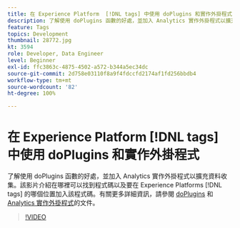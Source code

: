 ```yaml
---
title: 在 Experience Platform  [!DNL tags] 中使用 doPlugins 和實作外掛程式
description: 了解使用 doPlugins 函數的好處，並加入 Analytics 實作外掛程式以擴充資料收集。
feature: Tags
topics: Development
thumbnail: 28772.jpg
kt: 3594
role: Developer, Data Engineer
level: Beginner
exl-id: ffc3863c-4875-4502-a572-b344a5ec34dc
source-git-commit: 2d758e03110f8a9f4fdccfd2174af1fd256bbdb4
workflow-type: tm+mt
source-wordcount: '82'
ht-degree: 100%

---
```


# 在 Experience Platform [!DNL tags] 中使用 doPlugins 和實作外掛程式

了解使用 doPlugins 函數的好處，並加入 Analytics 實作外掛程式以擴充資料收集。該影片介紹在哪裡可以找到程式碼以及要在 Experience Platforms [!DNL tags] 的哪個位置加入該程式碼。有關更多詳細資訊，請參閱 [doPlugins](https://experienceleague.adobe.com/docs/analytics/implementation/vars/functions/doplugins.html) 和 [Analytics 實作外掛程式](https://experienceleague.adobe.com/docs/analytics/implementation/vars/plugins/impl-plugins.html)的文件。

>[!VIDEO](https://video.tv.adobe.com/v/28772/?quality=12&learn=on)
